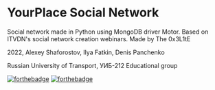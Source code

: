 # YourPlace Social Network
Social network made in Python using MongoDB driver Motor.
Based on ITVDN's social network creation webinars.
Made by The 0x3L1tE

2022, Alexey Shaforostov, Ilya Fatkin, Denis Panchenko

Russian University of Transport, УИБ-212 Educational group


[![forthebadge](https://forthebadge.com/images/badges/uses-html.svg)](https://forthebadge.com)
[![forthebadge](https://forthebadge.com/images/badges/mom-made-pizza-rolls.svg)](https://forthebadge.com)
